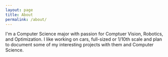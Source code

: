 ```yaml
---
layout: page
title: About
permalink: /about/
---
```


I'm a Computer Science major with passion for Comptuer Vision, Robotics,
and Optimization. I like working on cars, full-sized or 1/10th scale and
plan to document some of my interesting projects with them and Computer
Science.

